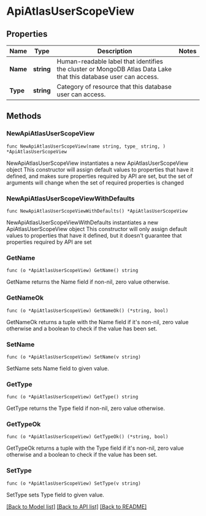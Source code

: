 # ApiAtlasUserScopeView

## Properties

Name | Type | Description | Notes
------------ | ------------- | ------------- | -------------
**Name** | **string** | Human-readable label that identifies the cluster or MongoDB Atlas Data Lake that this database user can access. | 
**Type** | **string** | Category of resource that this database user can access. | 

## Methods

### NewApiAtlasUserScopeView

`func NewApiAtlasUserScopeView(name string, type_ string, ) *ApiAtlasUserScopeView`

NewApiAtlasUserScopeView instantiates a new ApiAtlasUserScopeView object
This constructor will assign default values to properties that have it defined,
and makes sure properties required by API are set, but the set of arguments
will change when the set of required properties is changed

### NewApiAtlasUserScopeViewWithDefaults

`func NewApiAtlasUserScopeViewWithDefaults() *ApiAtlasUserScopeView`

NewApiAtlasUserScopeViewWithDefaults instantiates a new ApiAtlasUserScopeView object
This constructor will only assign default values to properties that have it defined,
but it doesn't guarantee that properties required by API are set

### GetName

`func (o *ApiAtlasUserScopeView) GetName() string`

GetName returns the Name field if non-nil, zero value otherwise.

### GetNameOk

`func (o *ApiAtlasUserScopeView) GetNameOk() (*string, bool)`

GetNameOk returns a tuple with the Name field if it's non-nil, zero value otherwise
and a boolean to check if the value has been set.

### SetName

`func (o *ApiAtlasUserScopeView) SetName(v string)`

SetName sets Name field to given value.


### GetType

`func (o *ApiAtlasUserScopeView) GetType() string`

GetType returns the Type field if non-nil, zero value otherwise.

### GetTypeOk

`func (o *ApiAtlasUserScopeView) GetTypeOk() (*string, bool)`

GetTypeOk returns a tuple with the Type field if it's non-nil, zero value otherwise
and a boolean to check if the value has been set.

### SetType

`func (o *ApiAtlasUserScopeView) SetType(v string)`

SetType sets Type field to given value.



[[Back to Model list]](../README.md#documentation-for-models) [[Back to API list]](../README.md#documentation-for-api-endpoints) [[Back to README]](../README.md)


